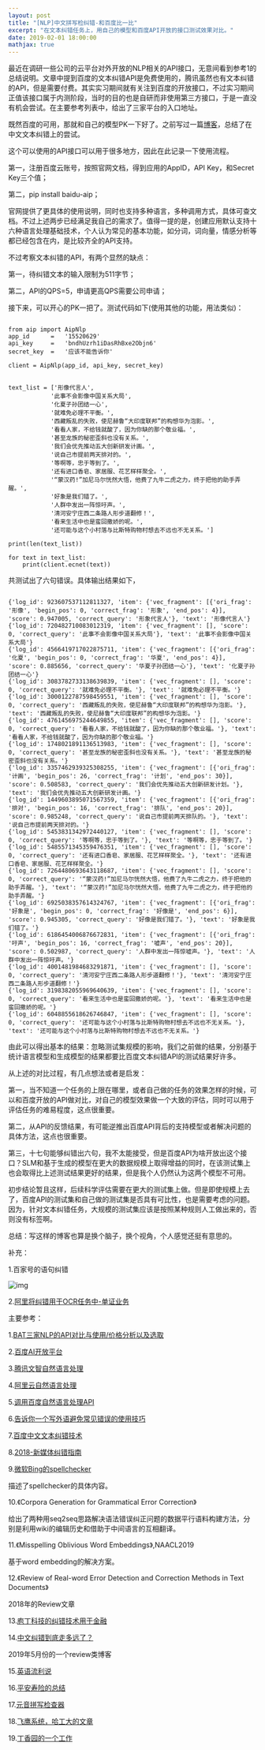 ```yaml
---
layout: post
title: "[NLP]中文拼写检纠错-和百度比一比"
excerpt: "在文本纠错任务上，用自己的模型和百度API开放的接口测试效果对比。"
date: 2019-02-01 18:00:00
mathjax: true
---
```


最近在调研一些公司的云平台对外开放的NLP相关的API接口，无意间看到参考1的总结说明。文章中提到百度的文本纠错API是免费使用的，腾讯虽然也有文本纠错的API，但是需要付费。其实实习期间就有关注到百度的开放接口，不过实习期间正值该接口属于内测阶段，当时的目的也是自研而非使用第三方接口，于是一直没有机会尝试。在主要参考列表中，给出了三家平台的入口地址。

既然百度的可用，那就和自己的模型PK一下好了。之前写过一篇[博客](https://zhpmatrix.github.io/2018/12/17/chinese-spell-checker/)，总结了在中文文本纠错上的尝试。

这个可以使用的API接口可以用于很多地方，因此在此记录一下使用流程。

第一，注册百度云账号，按照官网文档，得到应用的AppID，API Key，和Secret Key三个值；

第二，pip install baidu-aip；

官网提供了更具体的使用说明，同时也支持多种语言，多种调用方式，具体可查文档。不过上述两步已经满足我自己的需求了。值得一提的是，创建应用默认支持十六种语言处理基础技术，个人认为常见的基本功能，如分词，词向量，情感分析等都已经包含在内，是比较齐全的API支持。

不过考察文本纠错的API，有两个显然的缺点：

第一，待纠错文本的输入限制为511字节；

第二，API的QPS=5，申请更高QPS需要公司申请；

接下来，可以开心的PK一把了。测试代码如下(使用其他的功能，用法类似)：

```

from aip import AipNlp
app_id      =   '15520629'
api_key     =   'bndhUzrh1iDasRhBxe2Objn6'
secret_key  =   '应该不能告诉你'

client = AipNlp(app_id, api_key, secret_key)


text_list = ['形像代言人',
            '此事不会影像中国关系大局',
            '化夏子孙团结一心',
            '就难免必理不平衡。',
            '西藏叛乱的失败，使尼赫鲁“大印度联邦”的构想华为泡影。',
            '看看人家，不给钱就酸了，因为你缺的那个敬业福。',
            '甚至龙族的秘密歪斜也没有关系。',
            '我们会优先推动五大创新研发计画。',
            '说自己市提前两天排对的。',
            '等啊等，忠于等到了。',
            '还有进口香皂、家居服、花艺样样聚全。',
            '“蒙汉药!”加尼马尔恍然大悟，他费了九牛二虎之力，终于把他的助手弄醒。',
            '好象是我们错了。',
            '人群中发出一阵惊吁声。',
            '清河安宁庄西二条路人形步道翻修！',
            '看来生活中也是蛮回撒娇的呢。',
            '还可能与这个小村落与比斯特购物村想去不远也不无关系。']

print(len(text_list))

for text in text_list:
    print(client.ecnet(text))

```

共测试出了六句错误。具体输出结果如下，

```

{'log_id': 923607537112811327, 'item': {'vec_fragment': [{'ori_frag': '形像', 'begin_pos': 0, 'correct_frag': '形象', 'end_pos': 4}], 'score': 0.947005, 'correct_query': '形象代言人'}, 'text': '形像代言人'}
{'log_id': 720482710083012319, 'item': {'vec_fragment': [], 'score': 0, 'correct_query': '此事不会影像中国关系大局'}, 'text': '此事不会影像中国关系大局'}
{'log_id': 4566419717022875711, 'item': {'vec_fragment': [{'ori_frag': '化夏', 'begin_pos': 0, 'correct_frag': '华夏', 'end_pos': 4}], 'score': 0.885656, 'correct_query': '华夏子孙团结一心'}, 'text': '化夏子孙团结一心'}
{'log_id': 3083782733138639839, 'item': {'vec_fragment': [], 'score': 0, 'correct_query': '就难免必理不平衡。'}, 'text': '就难免必理不平衡。'}
{'log_id': 3000122787598459551, 'item': {'vec_fragment': [], 'score': 0, 'correct_query': '西藏叛乱的失败，使尼赫鲁“大印度联邦”的构想华为泡影。'}, 'text': '西藏叛乱的失败，使尼赫鲁“大印度联邦”的构想华为泡影。'}
{'log_id': 4761456975244649855, 'item': {'vec_fragment': [], 'score': 0, 'correct_query': '看看人家，不给钱就酸了，因为你缺的那个敬业福。'}, 'text': '看看人家，不给钱就酸了，因为你缺的那个敬业福。'}
{'log_id': 1748021891136513983, 'item': {'vec_fragment': [], 'score': 0, 'correct_query': '甚至龙族的秘密歪斜也没有关系。'}, 'text': '甚至龙族的秘密歪斜也没有关系。'}
{'log_id': 3357462939325308255, 'item': {'vec_fragment': [{'ori_frag': '计画', 'begin_pos': 26, 'correct_frag': '计划', 'end_pos': 30}], 'score': 0.508583, 'correct_query': '我们会优先推动五大创新研发计划。'}, 'text': '我们会优先推动五大创新研发计画。'}
{'log_id': 1449603895071567359, 'item': {'vec_fragment': [{'ori_frag': '排对', 'begin_pos': 16, 'correct_frag': '排队', 'end_pos': 20}], 'score': 0.985248, 'correct_query': '说自己市提前两天排队的。'}, 'text': '说自己市提前两天排对的。'}
{'log_id': 5453831342972440127, 'item': {'vec_fragment': [], 'score': 0, 'correct_query': '等啊等，忠于等到了。'}, 'text': '等啊等，忠于等到了。'}
{'log_id': 5485571345359476351, 'item': {'vec_fragment': [], 'score': 0, 'correct_query': '还有进口香皂、家居服、花艺样样聚全。'}, 'text': '还有进口香皂、家居服、花艺样样聚全。'}
{'log_id': 7264480693643118687, 'item': {'vec_fragment': [], 'score': 0, 'correct_query': '“蒙汉药!”加尼马尔恍然大悟，他费了九牛二虎之力，终于把他的助手弄醒。'}, 'text': '“蒙汉药!”加尼马尔恍然大悟，他费了九牛二虎之力，终于把他的助手弄醒。'}
{'log_id': 6925038357614324767, 'item': {'vec_fragment': [{'ori_frag': '好象是', 'begin_pos': 0, 'correct_frag': '好像是', 'end_pos': 6}], 'score': 0.945305, 'correct_query': '好像是我们错了。'}, 'text': '好象是我们错了。'}
{'log_id': 6186454006876672831, 'item': {'vec_fragment': [{'ori_frag': '吁声', 'begin_pos': 16, 'correct_frag': '嘘声', 'end_pos': 20}], 'score': 0.502987, 'correct_query': '人群中发出一阵惊嘘声。'}, 'text': '人群中发出一阵惊吁声。'}
{'log_id': 4001481984683291871, 'item': {'vec_fragment': [], 'score': 0, 'correct_query': '清河安宁庄西二条路人形步道翻修！'}, 'text': '清河安宁庄西二条路人形步道翻修！'}
{'log_id': 3198382055969640639, 'item': {'vec_fragment': [], 'score': 0, 'correct_query': '看来生活中也是蛮回撒娇的呢。'}, 'text': '看来生活中也是蛮回撒娇的呢。'}
{'log_id': 6048855618626746847, 'item': {'vec_fragment': [], 'score': 0, 'correct_query': '还可能与这个小村落与比斯特购物村想去不远也不无关系。'}, 'text': '还可能与这个小村落与比斯特购物村想去不远也不无关系。'}

```

由此可以得出基本的结果：忽略测试集规模的影响，我们之前做的结果，分别基于统计语言模型和生成模型的结果都要比百度文本纠错API的测试结果好许多。

从上述的对比过程，有几点想法或者是启发：

第一，当不知道一个任务的上限在哪里，或者自己做的任务的效果怎样的时候，可以和百度开放的API做对比，对自己的模型效果做一个大致的评估，同时可以用于评估任务的难易程度，这点很重要。

第二，从API的反馈结果，有可能逆推出百度API背后的支持模型或者解决问题的具体方法，这点也很重要。

第三，十七句能够纠错出六句，我不太能接受，但是百度API为啥开放出这个接口？SLM和基于生成的模型在更大的数据规模上取得增益的同时，在该测试集上也会取得比上述测试结果更好的结果，但是我个人仍然认为这两个模型不可用。

初步结论暂且这样，后续科学评估需要在更大的测试集上做。但是即使规模上去了，百度API的测试集和自己做的测试集是否具有可比性，也是需要考虑的问题。因为，针对文本纠错任务，大规模的测试集应该是按照某种规则人工做出来的，否则没有标签啊。

总结：写这样的博客也算是换个脑子，换个视角，个人感觉还挺有意思的。

补充：

1.百家号的语句纠错

![img](http://wx1.sinaimg.cn/mw690/aba7d18bly1g1ak929kjgj21400u04qq.jpg)

2.[阿里将纠错用于OCR任务中-单证业务](https://102.alibaba.com/detail?id=223)


主要参考：

1.[BAT三家NLP的API对比与使用/价格分析以及选取](https://ptorch.com/news/178.html)

2.[百度AI开放平台](http://ai.baidu.com/docs#/NLP-API/57b9b630)

3.[腾讯文智自然语言处理](https://cloud.tencent.com/document/product/271/2050)

4.[阿里云自然语言处理](https://help.aliyun.com/product/60058.html)

5.[调用百度自然语言处理API](https://blog.csdn.net/yang_daxia/article/details/86028619)

6.[告诉你一个写外语避免常见错误的使用技巧](https://liweinlp.com/?p=5000)

7.[百度中文文本纠错技术](https://mp.weixin.qq.com/s?__biz=MzU1NTMyOTI4Mw==&mid=2247488610&idx=1&sn=c8793392f789ba5c39a9e8a4d7c6beac&chksm=fbd4a60ecca32f184b19aac505aeb10b282cb12ff6b84b712e4038d856ed21d4cb6064546a9e&mpshare=1&scene=23&srcid=03064sSimcEBAnYxk9ZsG5By%23rd)

8.[2018-新媒体纠错指南](https://mp.weixin.qq.com/s?__biz=MzU3NzUzNjg2MA==&mid=2247483741&idx=2&sn=6fc2b06fca519bcd127eb4938388c6ef&chksm=fd02576eca75de780d2e3cd3a59c39b257eccf85525da83febbab7fe239461da2c6ce7a9615e&mpshare=1&scene=23&srcid=0428Dfx3CtCUMe21q1GyyKTl%23rd)

9.[微软Bing的spellchecker](https://azure.microsoft.com/zh-cn/services/cognitive-services/spell-check/)

描述了spellchecker的具体内容。

10.《Corpora Generation for Grammatical Error Correction》

给出了两种用seq2seq思路解决语法错误纠正问题的数据平行语料构建方法，分别是利用wiki的编辑历史和借助于中间语言的互相翻译。

11.《Misspelling Oblivious Word Embeddings》,NAACL2019

基于word embedding的解决方案。

12.《Review of Real-word Error Detection and Correction Methods in Text Documents》

2018年的Review文章

13.[庖丁科技的纠错技术用于金融](https://mp.weixin.qq.com/s/58ZsOjX-nGfFK-2Thq_0ng)

14.[中文纠错到底走多远了？](https://cloud.tencent.com/developer/article/1435917)

2019年5月份的一个review类博客

15.[英语流利说](2019-02-01-rethinking-spellchecker)


16.[平安寿险的总结](https://zhuanlan.zhihu.com/p/82807092)

17.[元音拼写检查器](https://leetcode-cn.com/problems/vowel-spellchecker/solution/yuan-yin-pin-xie-jian-cha-qi-by-leetcode/)

18.[飞鹰系统，哈工大的文章](https://mp.weixin.qq.com/s?__biz=MzU2NDQ3MTQ0MA==&mid=2247485374&idx=1&sn=f85097d0c9d0d725f5e314041dfa4e3d&chksm=fc4b3441cb3cbd5701f79375f948f73bae60138ecb61d5851e4506c833b59ea5c22b0fb403a5&mpshare=1&scene=23&srcid&sharer_sharetime=1586748490212&sharer_shareid=0e8353dcb5f53b85da8e0afe73a0021b%23rd)

19.[丁香园的一个工作](https://mp.weixin.qq.com/s?__biz=MzUyMDY0OTg3Nw==&mid=2247484225&idx=1&sn=6435258fb1aeb27dab441f4ecd66a502&chksm=f9e66ebbce91e7add59f4cb15c4f366409c937d5a4e8af9d27ae77e9bea0d7279baeb893956b&mpshare=1&scene=23&srcid&sharer_sharetime=1591590014192&sharer_shareid=0e8353dcb5f53b85da8e0afe73a0021b%23rd)